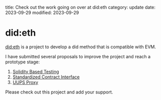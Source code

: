 title: Check out the work going on over at did:eth
category: update
date: 2023-09-29
modified: 2023-09-29

# did:eth

[did:eth](https://github.com/veramolabs/did-eth) is a project to develop a did method that is compatible with EVM.

I have submitted several proposals to improve the project and reach a prototype stage:

1. [Solidity Based Testing](https://github.com/veramolabs/did-eth/issues/56)
2. [Standardized Contract Interface](https://github.com/veramolabs/did-eth/issues/57)
3. [UUPS Proxy](https://github.com/veramolabs/did-eth/issues/58)

Please check out this project and add your support.
